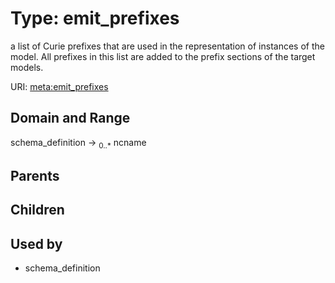 
# Type: emit_prefixes


a list of Curie prefixes that are used in the representation of instances of the model.  All prefixes in this list are added to the prefix sections of the target models.

URI: [meta:emit_prefixes](https://w3id.org/biolink/biolinkml/meta/emit_prefixes)


## Domain and Range

schema_definition ->  <sub>0..*</sub> ncname

## Parents


## Children


## Used by

 * schema_definition
